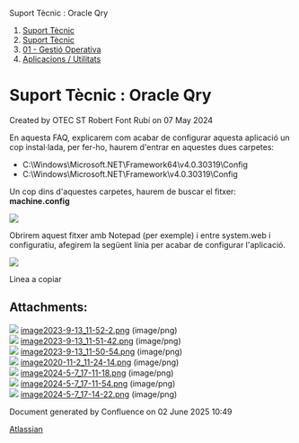 Suport Tècnic : Oracle Qry  

1.  [Suport Tècnic](index.md)
2.  [Suport Tècnic](13893782.md)
3.  [01 - Gestió Operativa](26313391.md)
4.  [Aplicacions / Utilitats](41517088.md)

Suport Tècnic : Oracle Qry
==========================

Created by OTEC ST Robert Font Rubí on 07 May 2024

En aquesta FAQ, explicarem com acabar de configurar aquesta aplicació un cop instal·lada, per fer-ho, haurem d'entrar en aquestes dues carpetes:

  

*   C:\\Windows\\Microsoft.NET\\Framework64\\v4.0.30319\\Config
*   C:\\Windows\\Microsoft.NET\\Framework\\v4.0.30319\\Config

  

Un cop dins d'aquestes carpetes, haurem de buscar el fitxer: **machine.config**

**![](attachments/100010386/100010392.png)**

  

  

Obrirem aquest fitxer amb Notepad (per exemple) i entre system.web i configuratiu, afegirem la següent línia per acabar de configurar l'aplicació.

![](attachments/100010386/100010393.png)

Linea a copiar

<appSettings>  
<add key="oracleqry.cs" value="rDRY2zwEStt5qgWWMtcBYmIImyvxhdw/Du3gX288+xnJeBFUXVdrhjy/Ym7YsqyKAgMhztsU43ufqay+2Wv0JCBxQ9qckAUg1SG5rQzEh6jo9nTyNvEc33ipF3sRypELP/JVKpZFgZBk+s5MuheMq8kyPw9o7T5rEsYJtPCNrzc=" />  
</appSettings>

Attachments:
------------

![](images/icons/bullet_blue.gif) [image2023-9-13\_11-52-2.png](attachments/100010386/100010387.png) (image/png)  
![](images/icons/bullet_blue.gif) [image2023-9-13\_11-51-42.png](attachments/100010386/100010388.png) (image/png)  
![](images/icons/bullet_blue.gif) [image2023-9-13\_11-50-54.png](attachments/100010386/100010389.png) (image/png)  
![](images/icons/bullet_blue.gif) [image2020-11-2\_11-24-14.png](attachments/100010386/100010390.png) (image/png)  
![](images/icons/bullet_blue.gif) [image2024-5-7\_17-11-18.png](attachments/100010386/100010391.png) (image/png)  
![](images/icons/bullet_blue.gif) [image2024-5-7\_17-11-54.png](attachments/100010386/100010392.png) (image/png)  
![](images/icons/bullet_blue.gif) [image2024-5-7\_17-14-22.png](attachments/100010386/100010393.png) (image/png)  

Document generated by Confluence on 02 June 2025 10:49

[Atlassian](http://www.atlassian.com/)